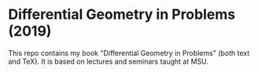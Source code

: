 # Differential Geometry in Problems (2019)

This repo contains my book "Differential Geometry in Problems" (both text and TeX). It is based on lectures and seminars taught at MSU. 
